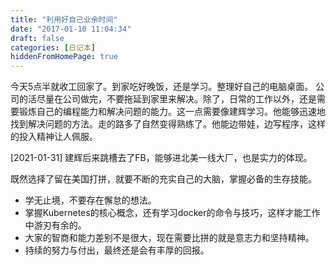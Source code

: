 ```yaml
---
title: "利用好自己业余时间"
date: "2017-01-10 11:04:34"
draft: false
categories: [日记本]
hiddenFromHomePage: true
---
```

今天5点半就收工回家了。到家吃好晚饭，还是学习。整理好自己的电脑桌面。
公司的活尽量在公司做完，不要拖延到家里来解决。除了，日常的工作以外，还是需要锻炼自己的编程能力和解决问题的能力。这一点需要像建辉学习。他能够迅速地找到解决问题的方法。走的路多了自然变得熟练了。他能边带娃，边写程序，这样的投入精神让人佩服。

[2021-01-31] 建辉后来跳槽去了FB，能够进北美一线大厂，也是实力的体现。

既然选择了留在美国打拼，就要不断的充实自己的大脑，掌握必备的生存技能。 
- 学无止境，不要存在懈怠的想法。
- 掌握Kubernetes的核心概念，还有学习docker的命令与技巧，这样才能工作中游刃有余的。
- 大家的智商和能力差别不是很大，现在需要比拼的就是意志力和坚持精神。 
- 持续的努力与付出，最终还是会有丰厚的回报。
